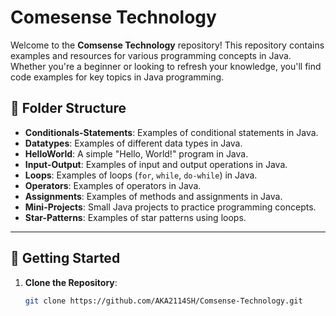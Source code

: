 # Comesense Technology

Welcome to the **Comsense Technology** repository! This repository contains examples and resources for various programming concepts in Java. Whether you're a beginner or looking to refresh your knowledge, you'll find code examples for key topics in Java programming.

## 📁 Folder Structure

- **Conditionals-Statements**: Examples of conditional statements in Java.
- **Datatypes**: Examples of different data types in Java.
- **HelloWorld**: A simple "Hello, World!" program in Java.
- **Input-Output**: Examples of input and output operations in Java.
- **Loops**: Examples of loops (`for`, `while`, `do-while`) in Java.
- **Operators**: Examples of operators in Java.
- **Assignments**: Examples of methods and assignments in Java.
- **Mini-Projects**: Small Java projects to practice programming concepts.
- **Star-Patterns**: Examples of star patterns using loops.

---

## 🚀 Getting Started

1. **Clone the Repository**:
   ```bash
   git clone https://github.com/AKA2114SH/Comsense-Technology.git
